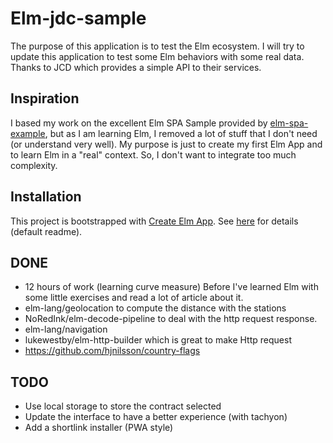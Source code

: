 
# Elm-jdc-sample

The purpose of this application is to test the Elm ecosystem.
I will try to update this application to test some Elm behaviors with some real data. Thanks to JCD which provides a simple API to their services.

## Inspiration

I based my work on the excellent Elm SPA Sample provided by [elm-spa-example]( https://github.com/rtfeldman/elm-spa-example), but as I am learning Elm, I  removed a lot of stuff that I don't need (or understand very well). My purpose is just to create my first Elm App and to learn Elm in a "real" context. So, I don't want to integrate too much complexity.  

## Installation

This project is bootstrapped with [Create Elm App](https://github.com/halfzebra/create-elm-app).
See [here](application.md) for details (default readme).

## DONE

* 12 hours of work (learning curve measure) Before I've learned Elm with some little exercises and read a lot of article about it.
* elm-lang/geolocation to compute the distance with the stations
* NoRedInk/elm-decode-pipeline to deal with the http request response.
* elm-lang/navigation
* lukewestby/elm-http-builder which is great to make Http request
* https://github.com/hjnilsson/country-flags

## TODO

* Use local storage to store the contract selected
* Update the interface to have a better experience (with tachyon)
* Add a shortlink installer (PWA style)
